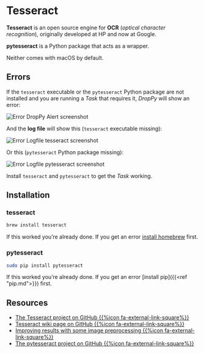 # Tesseract

**Tesseract** is an open source engine for **OCR** (*optical character recognition*), originally developed at HP and now at Google.

**pytesseract** is a Python package that acts as a wrapper.

Neither comes with macOS by default.

## Errors

If the `tesseract` executable or the `pytesseract` Python package are not installed and you are running a *Task* that requires it, *DropPy* will show an error:

<img src="/images/error-droppy.png" alt="Error DropPy Alert screenshot" style="display:block; height:auto;">

And the **log file** will show this (`tesseract` executable missing):

<img src="/images/error-tesseract.png" alt="Error Logfile tesseract screenshot" style="display:block; height:auto;">

Or this (`pytesseract` Python package missing):

<img src="/images/error-pytesseract.png" alt="Error Logfile pytesseract screenshot" style="display:block; height:auto;">

Install `tesseract` and `pytesseract` to get the *Task* working.

## Installation

### tesseract

```bash
brew install tesseract
```

If this worked you’re already done. If you get an error <a href="https://docs.droppy.eberl.se/articles/macos-python/#homebrew">install homebrew</a> first.

### pytesseract

```bash
sudo pip install pytesseract
```

If this worked you’re already done. If you get an error [install pip]({{<ref "pip.md">}}) first.

## Resources

- <a href="https://github.com/tesseract-ocr/tesseract" target="_blank">The Tesseract project on GitHub {{%icon fa-external-link-square%}}</a>
- <a href="https://github.com/tesseract-ocr/tesseract/wiki" target="_blank">Tesseract wiki page on GitHub {{%icon fa-external-link-square%}}</a>
- <a href="https://www.pyimagesearch.com/2017/07/10/using-tesseract-ocr-python/" target="_blank">Improving results with some image preprocessing {{%icon fa-external-link-square%}}</a>
- <a href="https://github.com/madmaze/pytesseract" target="_blank">The pytesseract project on GitHub {{%icon fa-external-link-square%}}</a>
